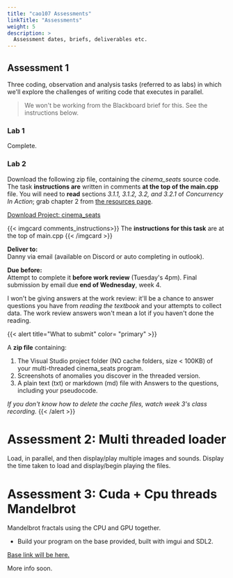 ```yaml
---
title: "cao107 Assessments"
linkTitle: "Assessments"
weight: 5
description: >
  Assessment dates, briefs, deliverables etc.
---
```


## Assessment 1

Three coding, observation and analysis tasks (referred to as labs) in which we'll explore the challenges of writing code that executes in parallel.

> We won't be working from the Blackboard brief for this. See the instructions below.

### Lab 1

Complete.

### Lab 2

Download the following zip file, containing the _cinema\_seats_ source code. The task **instructions are** written in comments **at the top of the main.cpp** file. You will need to **read** sections _3.1.1, 3.1.2, 3.2, and 3.2.1_ of _Concurrency In Action_; grab chapter 2 from [the resources page](../resources/).

<a class="btn btn-lg btn-primary mr-3 mb-4" href="cinema_seats.zip" target="_blank">Download Project: cinema_seats<i class="fas fa-arrow-alt-circle-right ml-2"></i></a>

{{< imgcard comments_instructions>}}
The <b>instructions for this task</b> are at the top of main.cpp
{{< /imgcard >}}

**Deliver to:**  
Danny via email (available on Discord or auto completing in outlook).  

**Due before:**  
Attempt to complete it **before work review** (Tuesday's 4pm). Final submission by email due **end of Wednesday**, week 4. 

I won't be giving answers at the work review: it'll be a chance to answer questions you have from _reading the textbook_ and your attempts to collect data. The work review answers won't mean a lot if you haven't done the reading.
  
{{< alert title="What to submit" color= "primary" >}}  

A **zip file** containing:

1. The Visual Studio project folder (NO cache folders, size < 100KB) of your multi-threaded cinema_seats program.
2. Screenshots of anomalies you discover in the threaded version.
3. A plain text (txt) or markdown (md) file with Answers to the questions, including your pseudocode.

<i>If you don't know how to delete the cache files, watch week 3's class recording.</i>
{{< /alert >}}



<!--
Xs and Os, noughts and crosses assessment 4.
What would have been marked as the solid approach?
Everyone went the cheap way with 2 dimensional arrays.
Bare minimum: randoms
Better: Go through a list of win states and see if we can head to one

Tree structures? Heaps?
Sounds like most won't have a solution that scales up.

We need:
Cache line optimisation
Threading

What have they done and understand well enough to apply those?



**A3 part 3:** thread pool may be too brutal, a trap. Mutexes, race conditions. 
Design pattern they would have to understand really well.
Get back to Noman week 4.

# Assessment 1: Labs

Optimising matrix math performance via:
  - memory access / cache hits
  - threading
  - thread pooling
Good: They should have complexity analysis from ADS
Bad: Many don't have the MAT102 for matrices 

Vectors in space 2d. atan2? Swarming. Boids type thing?

Sample, deliberately inefficient algorithm provided. If you don't know the theory it won't mean much. Single letter vars related to formula/complexity analysis etc

### Look at third assessment q2:
Figure out which number of threads per number of sortable elements. When to cap threads? When to start using threads?
Binary min heap, max heap by inserting numbers
Binary search tree, keeping left hand side higher than root node, right side lower.

**3 Deliverables:** Weeks **2, 3, 4.**

-->

# Assessment 2: Multi threaded loader

Load, in parallel, and then display/play multiple images and sounds. Display the time taken to load and display/begin playing the files.

<!-- 
Base given out: windows app with _File_ and _Exit_. _File - Load Image_ and _File - Load Sound_ each open a file browser. Uses Visual Studio gui bits, `rc` resource file.

Windows?
How do you display 100 images and play 100 sound images. IMGUI

Noman: It's about the windows context and callbacks. Not what they're taught.
Did you have to teach windows programming during those weeks 5-7? Yes he did.

From another version of my notes on laptop (oops):
They should leverage the threadpool class from A1. Work with a fixed number of threads, not just create one per file.
User can configure the fixed number of threads, load, and see how long it took. (Can see at what point threads stop helping)

**From Learning Outcomes:**
_Identify how operating systems bring the computer system components together to work cohesively._

**How does this match lectures?**
> * They'll need to add a display area for the timing results.
> * How will they display a bunch of diff images if they don't fit in the space?
> * Playing all the sounds at once will be a noisey mess, play them in sequence. Maybe a list box of some sort can be added to each side.
> * Given they've already used threads in A1, this seems like a windows api/windowing exercise partly. Thus tying in to OS side of things? 
> * Are we using windows api calls for loading or raw c++ file io?
> * Seems like the threads are mostly going to be i/o limited, so it's going to be less about cores and more about things like DMA and buses?

-->

# Assessment 3: Cuda + Cpu threads Mandelbrot

Mandelbrot fractals using the CPU and GPU together.

* Build your program on the base provided, built with imgui and SDL2.

<a class="btn btn-lg btn-primary mr-3 mb-4" href="" target="_blank">Base link will be here.<i class="fas fa-arrow-alt-circle-right ml-2"></i></a>

More info soon. 

<!-- 
Look at GPR202. Also maybe noman slides from weeks 8-11.
Try to give them a base that lets them test it. Show knowledge not so much by writing their own cuda code but instead testing and choosing the write amounts of data to distribute across the right amount of threads. If they can do a good job of picking ranges of numbers to test, and come out with ones that optimize it well, then they're showing enough understanding.

Notes incoming from noman when he looks through ICG and GPR202.

* Cuda example fits all the criteria! Use imgui to compare how it uses 
* Make the subject about how you write guis to explore and measure these system capabilities, not understanding them in and out.
* What matters is showing you can test difference between CPU and GPU, finally how to use both.

Look for available resources: Cpu cores and Cuda hardware on a capable Nvidia Gpu. Create an interactive image of the mandelbrot set using these resources.

Zoom in and out.

Split work appropriately between available resources to maximise speed.

**Qs**
** What windowing/multimedia library? SFML? SDL2?
-->

